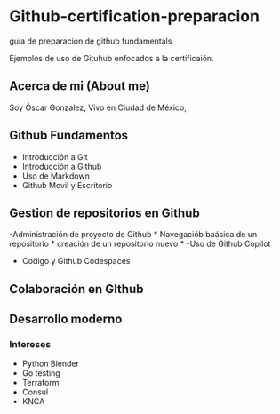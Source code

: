 # Github-certification-preparacion
guia de preparacion de github fundamentals

Ejemplos de uso de Gituhub enfocados a la certificaión.

## Acerca de mi (About me)

Soy Óscar Gonzalez, Vivo en Ciudad de México, 

## Github Fundamentos
 - Introducción a Git
 - Introducción a Github
 - Uso de Markdown
 - Github Movil y Escritorio
## Gestion de repositorios en Github
  -Administración de proyecto de Github
     * Navegaciób baásica de un repositorio
     * creación de un repositorio nuevo
     * 
  -Uso de Github Copilot
  - Codigo y Github Codespaces
## Colaboración en GIthub

## Desarrollo moderno

### Intereses

- Python Blender
- Go testing
- Terraform
- Consul
- KNCA
